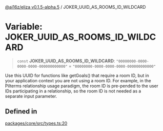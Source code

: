 [@ai16z/eliza v0.1.5-alpha.5](../index.md) / JOKER\_UUID\_AS\_ROOMS\_ID\_WILDCARD

# Variable: JOKER\_UUID\_AS\_ROOMS\_ID\_WILDCARD

> `const` **JOKER\_UUID\_AS\_ROOMS\_ID\_WILDCARD**: `"00000000-0000-0000-0000-000000000000"` = `"00000000-0000-0000-0000-000000000000"`

Use this UUID for functions like getGoals() that require a room ID, but
 in your application context you are not using a room ID.  For example,
 in the Pilterms relationship usage paradigm, the room ID is pre-pended
 to the user IDs participating in a relationship, so the room ID is not
 needed as a separate input parameter.

## Defined in

[packages/core/src/types.ts:20](https://github.com/roschler/eliza/blob/main/packages/core/src/types.ts#L20)
